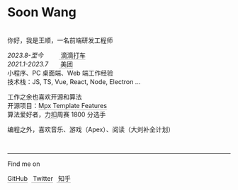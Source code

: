 <style>
.soon{
  a {
      color: inherit;
      font-weight: inherit;
      text-decoration: none;
      border-bottom: 2px solid rgba(125,125,125,.3);
  }
  a:hover {
      color: inherit;
      border-bottom: 2px solid rgba(125,125,125,1);
      transition: border .3s ease-in-out !important;
  }
}
</style>

# Soon Wang

<br>
<div class='soon'>
你好，我是王顺，一名前端研发工程师

<!-- <p style="text-align:left;">
  2023.8-至今
  <span style="float:right;margin-right:60%">
    <a href="https://www.didiglobal.com/" target="_blank" rel="noreferrer">
      <span i-simple-icons-nuxtdotjs=""></span>
      滴滴打车
    </a>
  </span>
</p>

<p style="text-align:left;">
  2021.1-2023.7
  <span style="float:right;margin-right:60%">
    <a href="https://www.meituan.com/" target="_blank" rel="noreferrer">
      <span i-simple-icons-nuxtdotjs=""></span>
      美团
    </a>
  </span>
</p> -->

*2023.8-至今*&nbsp;&nbsp;&nbsp;&nbsp;&nbsp;&nbsp;&nbsp;&nbsp;&nbsp;[<span i-simple-icons-nuxtdotjs /> 滴滴打车](https://www.didiglobal.com/)<br>
*2021.1-2023.7*&nbsp;&nbsp;&nbsp;&nbsp;&nbsp;&nbsp;[<span i-simple-icons-nuxtdotjs /> 美团](https://www.meituan.com/)<br>
小程序、PC 桌面端、Web 端工作经验 <br>
技术栈：JS, TS, Vue, React, Node, Electron ...

工作之余也喜欢开源和算法 <br>
开源项目：[Mpx Template Features](https://github.com/vitest-dev/mpx-template-features)<br>
算法爱好者，[力扣](https://leetcode.cn/u/soon-8)周赛 1800 分选手

编程之外，喜欢音乐、游戏（Apex）、阅读（大刘补全计划）
<br>

<br>

---

Find me on

<a href="https://github.com/wangshunnn" target="_blank"><span op75 i-simple-icons-github /> GitHub</a>&nbsp;&nbsp;<a href="https://www.twitter.com/wangshunnn" target="_blank"><span op75 i-ri-twitter-x-fill /> Twitter</a>&nbsp;&nbsp;<a href="https://www.zhihu.com/people/wangshunnn" target="_blank"><span op75 i-simple-icons-zhihu /> 知乎</a>

</div>
